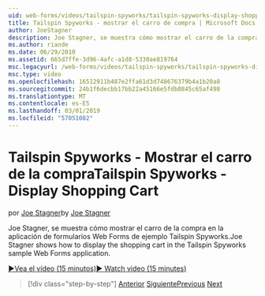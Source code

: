 ```yaml
---
uid: web-forms/videos/tailspin-spyworks/tailspin-spyworks-display-shopping-cart
title: Tailspin Spyworks - mostrar el carro de compra | Microsoft Docs
author: JoeStagner
description: Joe Stagner, se muestra cómo mostrar el carro de la compra en la aplicación de formularios Web Forms de ejemplo Tailspin Spyworks.
ms.author: riande
ms.date: 06/29/2010
ms.assetid: 665d7ffe-3d96-4afc-a1d8-5330ae819764
msc.legacyurl: /web-forms/videos/tailspin-spyworks/tailspin-spyworks-display-shopping-cart
msc.type: video
ms.openlocfilehash: 16512911b487e2ffa61d3d748676379b4a1b20a8
ms.sourcegitcommit: 24b1f6decbb17bb22a45166e5fdb0845c65af498
ms.translationtype: MT
ms.contentlocale: es-ES
ms.lasthandoff: 03/01/2019
ms.locfileid: "57051082"
---
```

<a name="tailspin-spyworks---display-shopping-cart"></a><span data-ttu-id="fb9de-103">Tailspin Spyworks - Mostrar el carro de la compra</span><span class="sxs-lookup"><span data-stu-id="fb9de-103">Tailspin Spyworks - Display Shopping Cart</span></span>
====================
<span data-ttu-id="fb9de-104">por [Joe Stagner](https://github.com/JoeStagner)</span><span class="sxs-lookup"><span data-stu-id="fb9de-104">by [Joe Stagner](https://github.com/JoeStagner)</span></span>

<span data-ttu-id="fb9de-105">Joe Stagner, se muestra cómo mostrar el carro de la compra en la aplicación de formularios Web Forms de ejemplo Tailspin Spyworks.</span><span class="sxs-lookup"><span data-stu-id="fb9de-105">Joe Stagner shows how to display the shopping cart in the Tailspin Spyworks sample Web Forms application.</span></span>

[<span data-ttu-id="fb9de-106">&#9654;Vea el vídeo (15 minutos)</span><span class="sxs-lookup"><span data-stu-id="fb9de-106">&#9654; Watch video (15 minutes)</span></span>](https://channel9.msdn.com/Blogs/ASP-NET-Site-Videos/tailspin-spyworks-display-shopping-cart)

> [!div class="step-by-step"]
> <span data-ttu-id="fb9de-107">[Anterior](tailspin-spyworks-adding-items-to-the-shopping-cart.md)
> [Siguiente](tailspin-spyworks-update-the-shopping-cart.md)</span><span class="sxs-lookup"><span data-stu-id="fb9de-107">[Previous](tailspin-spyworks-adding-items-to-the-shopping-cart.md)
[Next](tailspin-spyworks-update-the-shopping-cart.md)</span></span>
